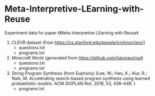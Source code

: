 # Meta-Interpretive-LEarning-with-Reuse
Experiment data for paper 《Meta-Interpretive LEarning with Reuse》

1. CLEVR dataset (from https://cs.stanford.edu/people/jcjohns/clevr/)
   - questions.txt
   - programs.txt
2. Minecraft World (generated from https://github.com/jiajunwu/nsd)
   - questions.txt
   - programs.txt
3. String Program Synthesis (from Euphony) (Lee, W.; Heo, K.; Alur, R.; Naik, M. Accelerating search-based program synthesis using learned probabilistic models. ACM SIGPLAN Not. 2018, 53, 436–449. )
   - programs.txt
